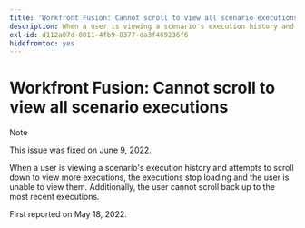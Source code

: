 ```yaml
---
title: 'Workfront Fusion: Cannot scroll to view all scenario executions'
description: When a user is viewing a scenario's execution history and attempts to scroll down to view more executions, the executions stop loading and the user is unable to view them. Additionally, the user cannot scroll back up to the most recent executions.
exl-id: d112a07d-8011-4fb9-8377-da3f469236f6
hidefromtoc: yes
---
```

# Workfront Fusion: Cannot scroll to view all scenario executions

>[!NOTE]
>
>This issue was fixed on June 9, 2022.

When a user is viewing a scenario's execution history and attempts to scroll down to view more executions, the executions stop loading and the user is unable to view them. Additionally, the user cannot scroll back up to the most recent executions.

First reported on May 18, 2022.
